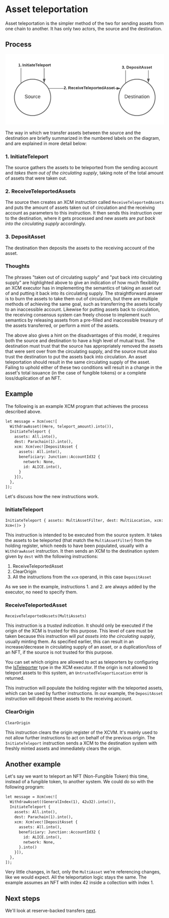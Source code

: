 # Asset teleportation

Asset teleportation is the simpler method of the two for sending assets from one chain to another.
It has only two actors, the source and the destination.

## Process

![Asset Teleportation diagram](images/asset_teleportation.png)

The way in which we transfer assets between the source and the destination are briefly summarized in
the numbered labels on the diagram, and are explained in more detail below:

### 1. InitiateTeleport

The source gathers the assets to be teleported from the sending account and _takes them out of the
circulating supply_, taking note of the total amount of assets that were taken out.

### 2. ReceiveTeleportedAssets

The source then creates an XCM instruction called `ReceiveTeleportedAssets` and puts the amount of
assets taken out of circulation and the receiving account as parameters to this instruction. It then
sends this instruction over to the destination, where it gets processed and new assets are _put back
into the circulating supply_ accordingly.

### 3. DepositAsset

The destination then deposits the assets to the receiving account of the asset.

### Thoughts

The phrases "taken out of circulating supply" and "put back into circulating supply" are highlighted
above to give an indication of how much flexibility an XCM executor has in implementing the
semantics of taking an asset out of and putting it back into its circulating supply. The
straightforward answer is to burn the assets to take them out of circulation, but there are multiple
methods of achieving the same goal, such as transferring the assets locally to an inaccessible
account. Likewise for putting assets back to circulation, the receiving consensus system can freely
choose to implement such semantics by releasing assets from a pre-filled and inaccessible treasury
of the assets transferred, or perform a mint of the assets.

The above also gives a hint on the disadvantages of this model, it requires both the source and
destination to have a high level of mutual trust. The destination must trust that the source has
appropriately removed the assets that were sent over from the circulating supply, and the source
must also trust the destination to put the assets back into circulation. An asset teleportation
should result in the same circulating supply of the asset. Failing to uphold either of these two
conditions will result in a change in the asset's total issuance (in the case of fungible tokens) or
a complete loss/duplication of an NFT.

## Example

The following is an example XCM program that achieves the process described above.

```rust,noplayground
let message = Xcm(vec![
  WithdrawAsset((Here, teleport_amount).into()),
  InitiateTeleport {
    assets: All.into(),
    dest: Parachain(1).into(),
    xcm: Xcm(vec![DepositAsset {
      assets: All.into(),
      beneficiary: Junction::AccountId32 {
        network: None,
        id: ALICE.into(),
      }
    }]),
  },
]);
```

Let's discuss how the new instructions work.

### InitiateTeleport

```rust,noplayground
InitiateTeleport { assets: MultiAssetFilter, dest: MultiLocation, xcm: Xcm<()> }
```

This instruction is intended to be executed from the source system. It takes the assets to be
teleported (that match the `MultiAssetFilter`) from the holding register, which needs to have been
populated, usually with a `WithdrawAsset` instruction. It then sends an XCM to the destination
system given by `dest` with the following instructions:

1. ReceiveTeleportedAsset
2. ClearOrigin
3. All the instructions from the `xcm` operand, in this case `DepositAsset`

As we see in the example, instructions 1. and 2. are always added by the executor, no need to
specify them.

### ReceiveTeleportedAsset

```rust,noplayground
ReceiveTeleportedAssets(MultiAssets)
```

This instruction is a _trusted indication_. It should only be executed if the origin of the XCM is
trusted for this purpose. This level of care must be taken because this instruction will _put assets
into the circulating supply_, usually minting them. As specified earlier, this can result in an
increase/decrease in circulating supply of an asset, or a duplication/loss of an NFT, if the source
is not trusted for this purpose.

You can set which origins are allowed to act as teleporters by configuring the
[IsTeleporter](../../executor_config/index.md#isteleporter) type in the XCM executor. If the origin
is not allowed to teleport assets to this system, an `UntrustedTeleportLocation` error is returned.

This instruction will populate the holding register with the teleported assets, which can be used by
further instructions. In our example, the `DepositAsset` instruction will deposit these assets to
the receiving account.

### ClearOrigin

```rust,noplayground
ClearOrigin
```

This instruction clears the origin register of the XCVM. It's mainly used to not allow further
instructions to act on behalf of the previous origin. The `InitiateTeleport` instruction sends a XCM
to the destination system with freshly minted assets and immediately clears the origin.

## Another example

Let's say we want to teleport an NFT (Non-Fungible Token) this time, instead of a fungible token, to
another system. We could do so with the following program:

```rust,noplayground
let message = Xcm(vec![
  WithdrawAsset((GeneralIndex(1), 42u32).into()),
  InitiateTeleport {
    assets: All.into(),
    dest: Parachain(1).into(),
    xcm: Xcm(vec![DepositAsset {
      assets: All.into(),
      beneficiary: Junction::AccountId32 {
        id: ALICE.into(),
        network: None,
      }.into()
    }]),
  },
]);
```

Very little changes, in fact, only the `MultiAsset` we're referencing changes, like we would expect.
All the teleportation logic stays the same. The example assumes an NFT with index 42 inside a
collection with index 1.

## Next steps

We'll look at reserve-backed transfers [next](reserve.md).
